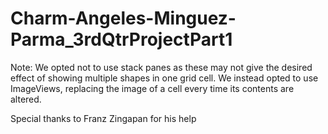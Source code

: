 # Charm-Angeles-Minguez-Parma_3rdQtrProjectPart1

Note: We opted not to use stack panes as these may not give the desired effect of showing multiple shapes in one grid cell. We instead opted to use ImageViews, replacing the image of a cell every time its contents are altered.

Special thanks to Franz Zingapan for his help
